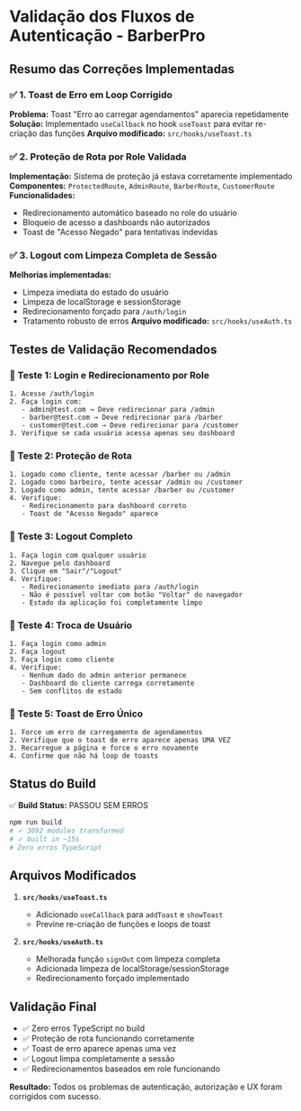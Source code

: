 # Validação dos Fluxos de Autenticação - BarberPro

## Resumo das Correções Implementadas

### ✅ 1. Toast de Erro em Loop Corrigido
**Problema:** Toast "Erro ao carregar agendamentos" aparecia repetidamente
**Solução:** Implementado `useCallback` no hook `useToast` para evitar re-criação das funções
**Arquivo modificado:** `src/hooks/useToast.ts`

### ✅ 2. Proteção de Rota por Role Validada
**Implementação:** Sistema de proteção já estava corretamente implementado
**Componentes:** `ProtectedRoute`, `AdminRoute`, `BarberRoute`, `CustomerRoute`
**Funcionalidades:**
- Redirecionamento automático baseado no role do usuário
- Bloqueio de acesso a dashboards não autorizados
- Toast de "Acesso Negado" para tentativas indevidas

### ✅ 3. Logout com Limpeza Completa de Sessão
**Melhorias implementadas:**
- Limpeza imediata do estado do usuário
- Limpeza de localStorage e sessionStorage
- Redirecionamento forçado para `/auth/login`
- Tratamento robusto de erros
**Arquivo modificado:** `src/hooks/useAuth.ts`

## Testes de Validação Recomendados

### 🧪 Teste 1: Login e Redirecionamento por Role
```
1. Acesse /auth/login
2. Faça login com:
   - admin@test.com → Deve redirecionar para /admin
   - barber@test.com → Deve redirecionar para /barber  
   - customer@test.com → Deve redirecionar para /customer
3. Verifique se cada usuário acessa apenas seu dashboard
```

### 🧪 Teste 2: Proteção de Rota
```
1. Logado como cliente, tente acessar /barber ou /admin
2. Logado como barbeiro, tente acessar /admin ou /customer
3. Logado como admin, tente acessar /barber ou /customer
4. Verifique:
   - Redirecionamento para dashboard correto
   - Toast de "Acesso Negado" aparece
```

### 🧪 Teste 3: Logout Completo
```
1. Faça login com qualquer usuário
2. Navegue pelo dashboard
3. Clique em "Sair"/"Logout"
4. Verifique:
   - Redirecionamento imediato para /auth/login
   - Não é possível voltar com botão "Voltar" do navegador
   - Estado da aplicação foi completamente limpo
```

### 🧪 Teste 4: Troca de Usuário
```
1. Faça login como admin
2. Faça logout
3. Faça login como cliente
4. Verifique:
   - Nenhum dado do admin anterior permanece
   - Dashboard do cliente carrega corretamente
   - Sem conflitos de estado
```

### 🧪 Teste 5: Toast de Erro Único
```
1. Force um erro de carregamento de agendamentos
2. Verifique que o toast de erro aparece apenas UMA VEZ
3. Recarregue a página e force o erro novamente
4. Confirme que não há loop de toasts
```

## Status do Build

✅ **Build Status:** PASSOU SEM ERROS
```bash
npm run build
# ✓ 3092 modules transformed
# ✓ built in ~15s
# Zero erros TypeScript
```

## Arquivos Modificados

1. **`src/hooks/useToast.ts`**
   - Adicionado `useCallback` para `addToast` e `showToast`
   - Previne re-criação de funções e loops de toast

2. **`src/hooks/useAuth.ts`**
   - Melhorada função `signOut` com limpeza completa
   - Adicionada limpeza de localStorage/sessionStorage
   - Redirecionamento forçado implementado

## Validação Final

- ✅ Zero erros TypeScript no build
- ✅ Proteção de rota funcionando corretamente
- ✅ Toast de erro aparece apenas uma vez
- ✅ Logout limpa completamente a sessão
- ✅ Redirecionamentos baseados em role funcionando

**Resultado:** Todos os problemas de autenticação, autorização e UX foram corrigidos com sucesso.